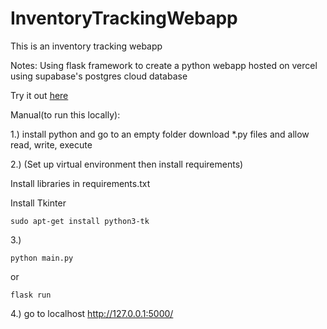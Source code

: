 # InventoryTrackingWebapp
This is an inventory tracking webapp

Notes:
Using flask framework to create a python webapp hosted on vercel using supabase's postgres cloud database

Try it out [here](https://inventory-tracking-webapp.vercel.app/)

Manual(to run this locally):

1.)
install python and go to an empty folder
download *.py files and allow read, write, execute

2.) (Set up virtual environment then install requirements)

Install libraries in requirements.txt

Install Tkinter
```
sudo apt-get install python3-tk
```

3.)
```
python main.py
```
or
```
flask run
```

4.)
go to localhost http://127.0.0.1:5000/
